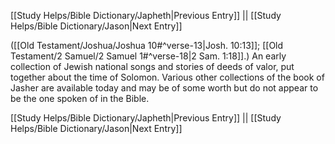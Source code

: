 [[Study Helps/Bible Dictionary/Japheth|Previous Entry]]  ||  [[Study Helps/Bible Dictionary/Jason|Next Entry]]

 ([[Old Testament/Joshua/Joshua 10#^verse-13|Josh. 10:13]]; [[Old Testament/2 Samuel/2 Samuel 1#^verse-18|2 Sam. 1:18]].) An early collection of Jewish national songs and stories of deeds of valor, put together about the time of Solomon. Various other collections of the book of Jasher are available today and may be of some worth but do not appear to be the one spoken of in the Bible.

[[Study Helps/Bible Dictionary/Japheth|Previous Entry]]  ||  [[Study Helps/Bible Dictionary/Jason|Next Entry]]